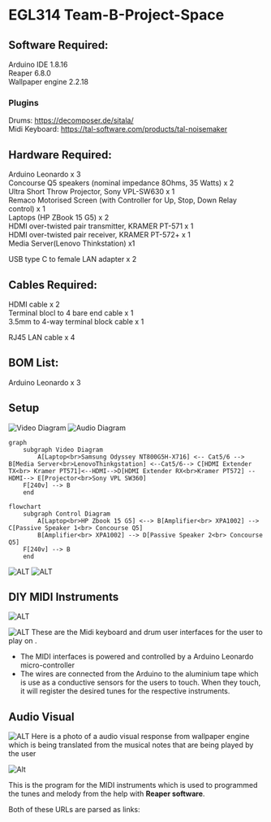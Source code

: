 # EGL314 Team-B-Project-Space

## Software Required:<br>

Arduino IDE 1.8.16<br>
Reaper 6.8.0<br>
Wallpaper engine 2.2.18 <br>
### **Plugins**
Drums: https://decomposer.de/sitala/ <br>
Midi Keyboard: https://tal-software.com/products/tal-noisemaker<br>


## Hardware Required:<br>
Arduino Leonardo x 3<br>
Concourse Q5 speakers (nominal impedance 8Ohms, 35 Watts) x 2<br>
Ultra Short Throw Projector, Sony VPL-SW630 x 1<br>
Remaco Motorised Screen (with Controller for Up, Stop, Down Relay control) x 1<br>
Laptops (HP ZBook 15 G5) x 2<br>
HDMI over-twisted pair transmitter, KRAMER PT-571 x 1<br>
HDMI over-twisted pair receiver, KRAMER PT-572+ x 1<br>
Media Server(Lenovo Thinkstation) x1<br>

USB type C to female LAN adapter x 2<br>

## Cables Required:<br>
HDMI cable x 2<br>
Terminal blocl to 4 bare end cable x 1<br>
3.5mm to 4-way terminal block cable x 1<br>

RJ45 LAN cable x 4<br>

## BOM List:<br>
Arduino Leonardo x 3

## Setup 
![Video Diagram](images/Video.jpg)
![Audio Diagram](images/Audio.jpg)

```mermaid
graph 
    subgraph Video Diagram
        A[Laptop<br>Samsung Odyssey NT800G5H-X716] <-- Cat5/6 --> B[Media Server<br>LenovoThinkgstation] <--Cat5/6--> C[HDMI Extender TX<br> Kramer PT571]<--HDMI-->D[HDMI Extender RX<br>Kramer PT572] --HDMI--> E[Projector<br>Sony VPL SW360] 
    F[240v] --> B
    end
```
```mermaid 
flowchart 
    subgraph Control Diagram
        A[Laptop<br>HP Zbook 15 G5] <--> B[Amplifier<br> XPA1002] --> C[Passive Speaker 1<br> Concourse Q5]
        B[Amplifier<br> XPA1002] --> D[Passive Speaker 2<br> Concourse Q5]
    F[240v] --> B
    end

```
![ALT](images/setup.jpg)
![ALT](images/server.jpg)

## DIY MIDI Instruments
![ALT](images/MIDI_Keyboard.jpg)

![ALT](images/Drum.jpg)
These are the Midi keyboard and drum user interfaces for the user to play on .
* The MIDI interfaces is powered and controlled by a Arduino Leonardo micro-controller 
* The wires are connected from the Arduino to the aluminium tape which is use as a conductive sensors for the users to touch. When they touch, it will register the desired tunes for the respective instruments.
## Audio Visual
![ALT](images/AudioVisual.jpg)
Here is a photo of a audio visual response from wallpaper engine which is being translated from the musical notes that are being played by the user


![Alt](images/MIDIcode.jpg)

This is the program for the MIDI instruments which is used to programmed the tunes and melody from the help with **Reaper software**.



Both of these URLs are parsed as links:

